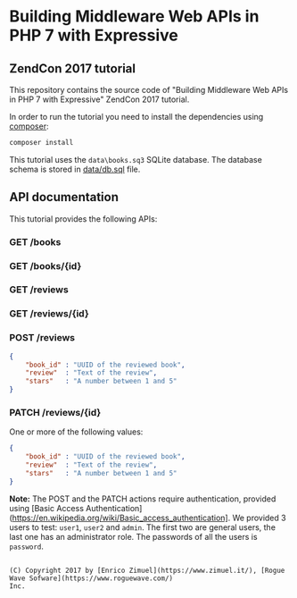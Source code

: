 # Building Middleware Web APIs in PHP 7 with Expressive

## ZendCon 2017 tutorial

This repository contains the source code of "Building Middleware Web APIs in PHP
7 with Expressive" ZendCon 2017 tutorial.

In order to run the tutorial you need to install the dependencies using
[composer](https://getcomposer.org/):

```bash
composer install
```

This tutorial uses the `data\books.sq3` SQLite database. The database schema is
stored in [data/db.sql](data/db.sql) file.


## API documentation

This tutorial provides the following APIs:

### GET /books

### GET /books/{id}

### GET /reviews

### GET /reviews/{id}

### POST /reviews

```json
{
    "book_id" : "UUID of the reviewed book",
    "review"  : "Text of the review",
    "stars"   : "A number between 1 and 5"
}
```

### PATCH /reviews/{id}

One or more of the following values:

```json
{
    "book_id" : "UUID of the reviewed book",
    "review"  : "Text of the review",
    "stars"   : "A number between 1 and 5"
}
```

**Note:** The POST and the PATCH actions require authentication, provided using
[Basic Access Authentication](https://en.wikipedia.org/wiki/Basic_access_authentication].
We provided 3 users to test: `user1`, `user2` and `admin`. The first two are
general users, the last one has an administrator role. The passwords of all the
users is `password`.

```

(C) Copyright 2017 by [Enrico Zimuel](https://www.zimuel.it/), [Rogue Wave Sofware](https://www.roguewave.com/)
Inc.
